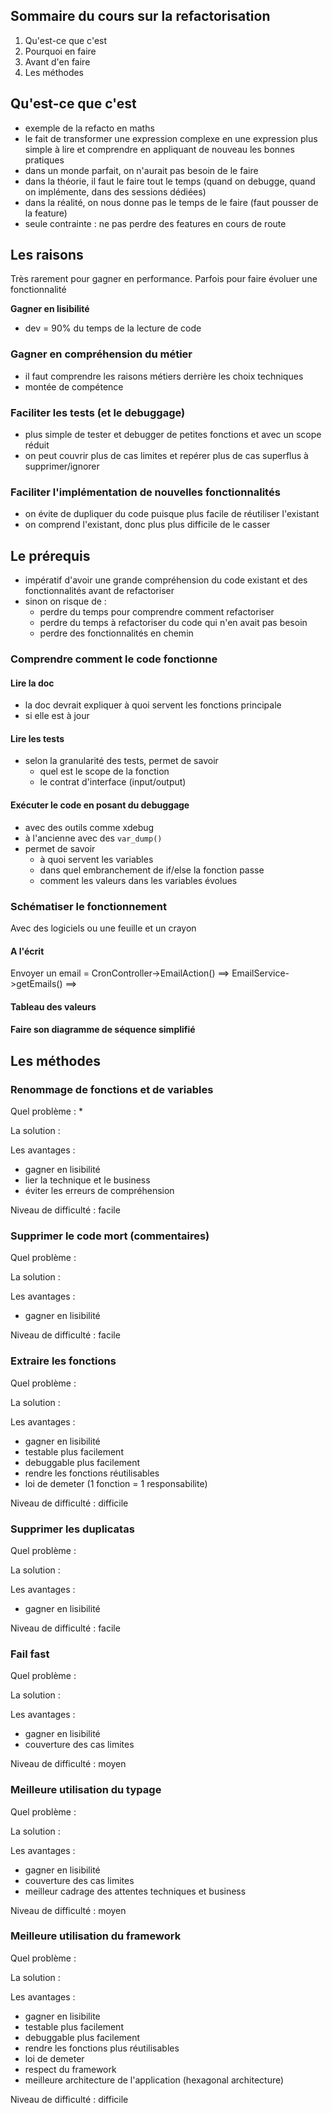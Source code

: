 ## Sommaire du cours sur la refactorisation

 1. Qu'est-ce que c'est
 2. Pourquoi en faire
 3. Avant d'en faire
 4. Les méthodes

## Qu'est-ce que c'est

 * exemple de la refacto en maths
 * le fait de transformer une expression complexe en une expression plus simple à lire et comprendre en appliquant de nouveau les bonnes pratiques
 * dans un monde parfait, on n'aurait pas besoin de le faire
 * dans la théorie, il faut le faire tout le temps (quand on debugge, quand on implémente, dans des sessions dédiées)
 * dans la réalité, on nous donne pas le temps de le faire (faut pousser de la feature)
 * seule contrainte : ne pas perdre des features en cours de route

## Les raisons

Très rarement pour gagner en performance. Parfois pour faire évoluer une fonctionnalité

__Gagner en lisibilité__

 * dev = 90% du temps de la lecture de code

### Gagner en compréhension du métier

 * il faut comprendre les raisons métiers derrière les choix techniques
 * montée de compétence

### Faciliter les tests (et le debuggage)

 * plus simple de tester et debugger de petites fonctions et avec un scope réduit
 * on peut couvrir plus de cas limites et repérer plus de cas superflus à supprimer/ignorer

### Faciliter l'implémentation de nouvelles fonctionnalités

 * on évite de dupliquer du code puisque plus facile de réutiliser l'existant
 * on comprend l'existant, donc plus plus difficile de le casser

## Le prérequis

 * impératif d'avoir une grande compréhension du code existant et des fonctionnalités avant de refactoriser
 * sinon on risque de :
   * perdre du temps pour comprendre comment refactoriser
   * perdre du temps à refactoriser du code qui n'en avait pas besoin
   * perdre des fonctionnalités en chemin

### Comprendre comment le code fonctionne

#### Lire la doc

 * la doc devrait expliquer à quoi servent les fonctions principale
 * si elle est à jour

#### Lire les tests

 * selon la granularité des tests, permet de savoir 
   * quel est le scope de la fonction
   * le contrat d'interface (input/output)

#### Exécuter le code en posant du debuggage

 * avec des outils comme xdebug
 * à l'ancienne avec des `var_dump()`
 * permet de savoir
   * à quoi servent les variables
   * dans quel embranchement de if/else la fonction passe
   * comment les valeurs dans les variables évolues

### Schématiser le fonctionnement

Avec des logiciels ou une feuille et un crayon

#### A l'écrit

Envoyer un email = CronController->EmailAction() ==> EmailService->getEmails()
												 ==> 
#### Tableau des valeurs

#### Faire son diagramme de séquence simplifié

## Les méthodes

### Renommage de fonctions et de variables

Quel problème : 
 * 

La solution : 

Les avantages : 
 * gagner en lisibilité
 * lier la technique et le business
 * éviter les erreurs de compréhension

Niveau de difficulté : facile

### Supprimer le code mort (commentaires)

Quel problème : 

La solution :

Les avantages :
 * gagner en lisibilité

Niveau de difficulté : facile

### Extraire les fonctions

Quel problème : 

La solution : 

Les avantages :
 * gagner en lisibilité
 * testable plus facilement
 * debuggable plus facilement
 * rendre les fonctions réutilisables
 * loi de demeter (1 fonction = 1 responsabilite)

Niveau de difficulté : difficile

### Supprimer les duplicatas

Quel problème :

La solution :

Les avantages :
 * gagner en lisibilité

Niveau de difficulté : facile

### Fail fast

Quel problème :

La solution :

Les avantages :
 * gagner en lisibilité
 * couverture des cas limites

Niveau de difficulté : moyen

### Meilleure utilisation du typage

Quel problème : 

La solution :

Les avantages :
 * gagner en lisibilité
 * couverture des cas limites
 * meilleur cadrage des attentes techniques et business

Niveau de difficulté : moyen

### Meilleure utilisation du framework

Quel problème :

La solution :

Les avantages :
 * gagner en lisibilite
 * testable plus facilement
 * debuggable plus facilement
 * rendre les fonctions plus réutilisables
 * loi de demeter
 * respect du framework
 * meilleure architecture de l'application (hexagonal architecture)

Niveau de difficulté : difficile
